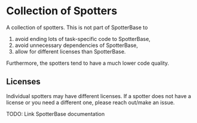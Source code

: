 # Collection of Spotters

A collection of spotters.
This is not part of SpotterBase to
1. avoid ending lots of task-specific code to SpotterBase,
2. avoid unnecessary dependencies of SpotterBase,
3. allow for different licenses than SpotterBase.

Furthermore, the spotters tend to have a much lower code quality.

## Licenses

Individual spotters may have different licenses.
If a spotter does not have a license or you need a different one, please reach out/make an issue.


TODO: Link SpotterBase documentation


